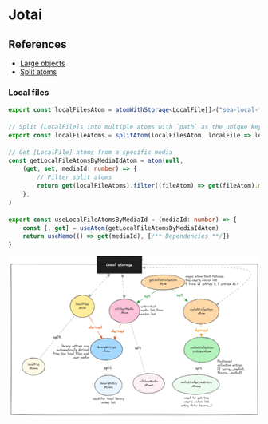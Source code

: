 # Jotai

## References

- [Large objects](https://jotai.org/docs/recipes/large-objects)
- [Split atoms](https://jotai.org/docs/utilities/split)

### Local files

```ts
export const localFilesAtom = atomWithStorage<LocalFile[]>("sea-local-files", [], undefined, { unstable_getOnInit: true })

// Split [LocalFile]s into multiple atoms with `path` as the unique key
export const localFileAtoms = splitAtom(localFilesAtom, localFile => localFile.path)

// Get [LocalFile] atoms from a specific media
const getLocalFileAtomsByMediaIdAtom = atom(null,
    (get, set, mediaId: number) => {
        // Filter split atoms
        return get(localFileAtoms).filter((fileAtom) => get(fileAtom).mediaId === mediaId)
    },
)

export const useLocalFileAtomsByMediaId = (mediaId: number) => {
    const [, get] = useAtom(getLocalFileAtomsByMediaIdAtom)
    return useMemo(() => get(mediaId), [/** Dependencies **/])
}
```

![img_3.png](img_3.png)
